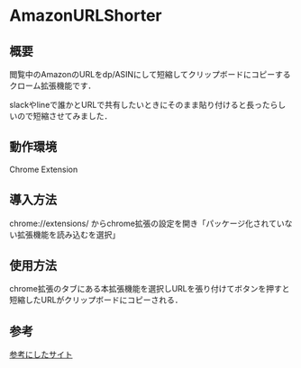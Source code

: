 # AmazonURLShorter


## 概要
閲覧中のAmazonのURLをdp/ASINにして短縮してクリップボードにコピーするクローム拡張機能です．


slackやlineで誰かとURLで共有したいときにそのまま貼り付けると長ったらしいので短縮させてみました．


## 動作環境


Chrome Extension


## 導入方法


chrome://extensions/ からchrome拡張の設定を開き「パッケージ化されていない拡張機能を読み込むを選択」


## 使用方法


chrome拡張のタブにある本拡張機能を選択しURLを張り付けてボタンを押すと短縮したURLがクリップボードにコピーされる．


## 参考
[参考にしたサイト](https://qiita.com/a01sa01to/items/bd7b18b4ec3dc6c46b32)
